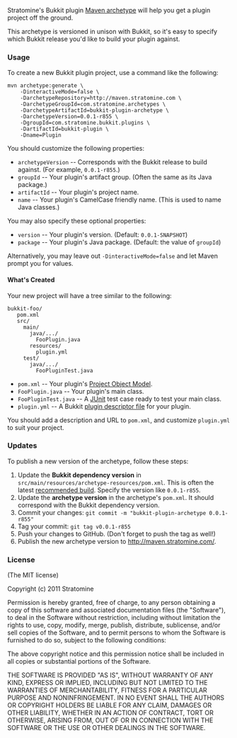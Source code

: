 Stratomine's Bukkit plugin [Maven archetype](http://maven.apache.org/guides/introduction/introduction-to-archetypes.html) will help you get a plugin project off the ground.

This archetype is versioned in unison with Bukkit, so it's easy to specify which Bukkit release you'd like to build your plugin against.

### Usage

To create a new Bukkit plugin project, use a command like the following:

    mvn archetype:generate \
        -DinteractiveMode=false \
        -DarchetypeRepository=http://maven.stratomine.com \
        -DarchetypeGroupId=com.stratomine.archetypes \
        -DarchetypeArtifactId=bukkit-plugin-archetype \
        -DarchetypeVersion=0.0.1-r855 \
        -DgroupId=com.stratomine.bukkit.plugins \
        -DartifactId=bukkit-plugin \
        -Dname=Plugin

You should customize the following properties:

* `archetypeVersion` -- Corresponds with the Bukkit release to build against. (For example, `0.0.1-r855`.)
* `groupId` -- Your plugin's artifact group. (Often the same as its Java package.)
* `artifactId` -- Your plugin's project name.
* `name` -- Your plugin's CamelCase friendly name. (This is used to name Java classes.)

You may also specify these optional properties:

* `version` -- Your plugin's version. (Default: `0.0.1-SNAPSHOT`)
* `package` -- Your plugin's Java package. (Default: the value of `groupId`)

Alternatively, you may leave out `-DinteractiveMode=false` and let Maven prompt you for values.

#### What's Created

Your new project will have a tree similar to the following:

    bukkit-foo/
       pom.xml
       src/
         main/
           java/.../
             FooPlugin.java
           resources/
             plugin.yml
         test/
           java/.../
             FooPluginTest.java

* `pom.xml` -- Your plugin's [Project Object Model](http://maven.apache.org/pom.html).
* `FooPlugin.java` -- Your plugin's main class.
* `FooPluginTest.java` -- A [JUnit](http://junit.org/) test case ready to test your main class.
* `plugin.yml` -- A Bukkit [plugin descriptor file](http://wiki.bukkit.org/Plugin_YAML) for your plugin.

You should add a description and URL to `pom.xml`, and customize `plugin.yml` to suit your project.

### Updates

To publish a new version of the archetype, follow these steps:

1. Update the **Bukkit dependency version** in `src/main/resources/archetype-resources/pom.xml`. This is often the latest [recommended build](http://ci.bukkit.org/job/dev-Bukkit/promotion/latest/Recommended/). Specify the version like `0.0.1-r855`.
2. Update the **archetype version** in the archetype's `pom.xml`. It should correspond with the Bukkit dependency version.
3. Commit your changes: `git commit -m "bukkit-plugin-archetype 0.0.1-r855"`
4. Tag your commit: `git tag v0.0.1-r855`
5. Push your changes to GitHub. (Don't forget to push the tag as well!)
6. Publish the new archetype version to http://maven.stratomine.com/.

### License

(The MIT license)

Copyright (c) 2011 Stratomine

Permission is hereby granted, free of charge, to any person obtaining a copy of this software and associated documentation files (the "Software"), to deal in the Software without restriction, including without limitation the rights to use, copy, modify, merge, publish, distribute, sublicense, and/or sell copies of the Software, and to permit persons to whom the Software is furnished to do so, subject to the following conditions:

The above copyright notice and this permission notice shall be included in all copies or substantial portions of the Software.

THE SOFTWARE IS PROVIDED "AS IS", WITHOUT WARRANTY OF ANY KIND, EXPRESS OR IMPLIED, INCLUDING BUT NOT LIMITED TO THE WARRANTIES OF MERCHANTABILITY, FITNESS FOR A PARTICULAR PURPOSE AND NONINFRINGEMENT. IN NO EVENT SHALL THE AUTHORS OR COPYRIGHT HOLDERS BE LIABLE FOR ANY CLAIM, DAMAGES OR OTHER LIABILITY, WHETHER IN AN ACTION OF CONTRACT, TORT OR OTHERWISE, ARISING FROM, OUT OF OR IN CONNECTION WITH THE SOFTWARE OR THE USE OR OTHER DEALINGS IN THE SOFTWARE.
